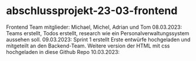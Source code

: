 # abschlussprojekt-23-03-frontend
Frontend Team mitglieder: Michael, Michel, Adrian und Tom
08.03.2023:
Teams erstellt, Todos erstellt, research wie ein Personalverwaltungssystem aussehen soll.
09.03.2023:
Sprint 1 erstellt
Erste entwürfe hochgeladen und mitgeteilt an den Backend-Team.
Weitere version der HTML mit css hochgeladen in diese Github Repo
10.03.2023:

